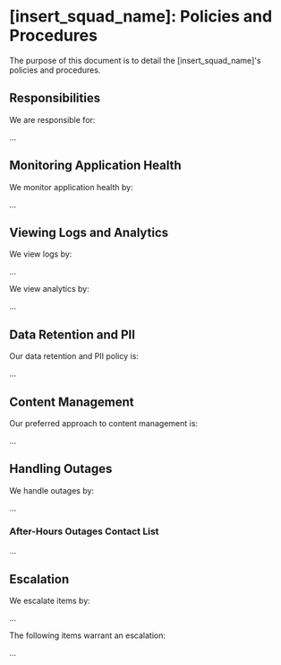 # [insert_squad_name]: Policies and Procedures

The purpose of this document is to detail the [insert_squad_name]'s policies and procedures.

## Responsibilities

We are responsible for:

...

## Monitoring Application Health

We monitor application health by:

...

## Viewing Logs and Analytics

We view logs by:

...

We view analytics by:

...

## Data Retention and PII

Our data retention and PII policy is:

...

## Content Management

Our preferred approach to content management is:

...

## Handling Outages

We handle outages by:

...

### After-Hours Outages Contact List

...

## Escalation

We escalate items by:

...

The following items warrant an escalation:

...
